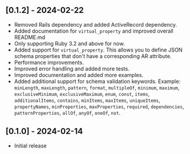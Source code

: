 ## [0.1.2] - 2024-02-22
- Removed Rails dependency and added ActiveRecord dependency.
- Added documentation for `virtual_property` and improved overall README.md
- Only supporting Ruby 3.2 and above for now.
- Added support for `virtual_property`. This allows you to define JSON schema properties that don't have a corresponding AR attribute.
- Performance improvements.
- Improved error handling and added more tests.
- Improved documentation and added more examples.
- Added additional support for schema validation keywords. Example: `minLength`, `maxLength`, `pattern`, `format`, `multipleOf`, `minimum`, `maximum`, `exclusiveMinimum`, `exclusiveMaximum`, `enum`, `const`, `items`, `additionalItems`, `contains`, `minItems`, `maxItems`, `uniqueItems`, `propertyNames`, `minProperties`, `maxProperties`, `required`, `dependencies`, `patternProperties`, `allOf`, `anyOf`, `oneOf`, `not`.

## [0.1.0] - 2024-02-14

- Initial release
